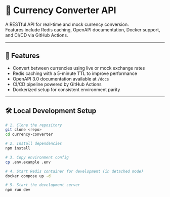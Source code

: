 # 💱 Currency Converter API

A RESTful API for real-time and mock currency conversion.  
Features include Redis caching, OpenAPI documentation, Docker support, and CI/CD via GitHub Actions.

---

## 🚀 Features

- Convert between currencies using live or mock exchange rates
- Redis caching with a 5-minute TTL to improve performance
- OpenAPI 3.0 documentation available at `/docs`
- CI/CD pipeline powered by GitHub Actions
- Dockerized setup for consistent environment parity

---

## 🛠️ Local Development Setup

```bash
# 1. Clone the repository
git clone <repo>
cd currency-converter

# 2. Install dependencies
npm install

# 3. Copy environment config
cp .env.example .env

# 4. Start Redis container for development (in detached mode)
docker compose up -d

# 5. Start the development server
npm run dev
```
